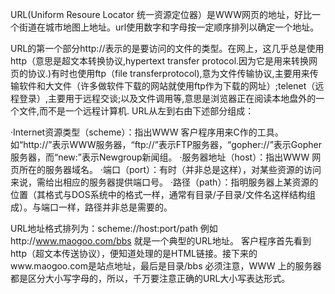 URL(Uniform Resoure Locator 统一资源定位器）是WWW网页的地址，好比一个街道在城市地图上地址。url使用数字和字母按一定顺序排列以确定一个地址。

URL的第一个部分http://表示的是要访问的文件的类型。在网上，这几乎总是使用http（意思是超文本转换协议,hypertext transfer protocol.因为它是用来转换网页的协议.)有时也使用ftp（file transferprotocol),意为文件传输协议,主要用来传输软件和大文件（许多做软件下载的网站就使用ftp作为下载的网址）;telenet（远程登录）,主要用于远程交谈;以及文件调用等,意思是浏览器正在阅读本地盘外的一个文件,而不是一个远程计算机.
URL从左到右由下述部分组成：

·Internet资源类型（scheme）：指出WWW 客户程序用来C作的工具。如“http://”表示WWW服务器，“ftp://”表示FTP服务器，“gopher://”表示Gopher服务器，而“new:”表示Newgroup新闻组。
·服务器地址（host）：指出WWW 网页所在的服务器域名。
·端口（port）：有时（并非总是这样），对某些资源的访问来说，需给出相应的服务器提供端口号。
·路径（path）：指明服务器上某资源的位置（其格式与DOS系统中的格式一样，通常有目录/子目录/文件名这样结构组成）。与端口一样，路径并非总是需要的。

URL地址格式排列为：scheme://host:port/path
例如http://www.maogoo.com/bbs 就是一个典型的URL地址。
客户程序首先看到http（超文本传送协议），便知道处理的是HTML链接。接下来的www.maogoo.com是站点地址，最后是目录/bbs
必须注意，WWW 上的服务器都是区分大小写字母的，所以，千万要注意正确的URL大小写表达形式。

